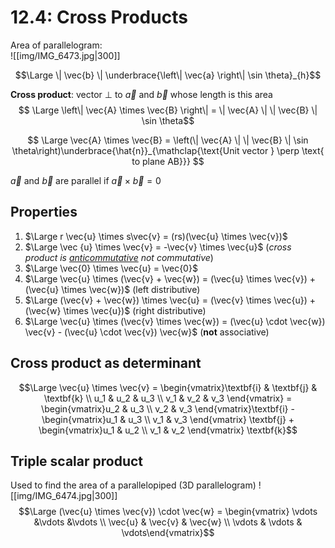 # 12.4: Cross Products

Area of parallelogram:  
![[img/IMG_6473.jpg|300]]

$$\Large \| \vec{b} \| \underbrace{\left\| \vec{a} \right\| \sin \theta}_{h}$$

**Cross product**: vector $\perp$ to $\vec{a}$ and $\vec{b}$ whose length is this area
$$
\Large \left\| \vec{A} \times \vec{B} \right\| = \| \vec{A} \| \| \vec{B} \| \sin \theta$$

$$
\Large \vec{A} \times \vec{B} = \left(\| \vec{A} \| \| \vec{B} \| \sin \theta\right)\underbrace{\hat{n}}_{\mathclap{\text{Unit vector } \perp \text{ to plane AB}}}
$$

$\vec{a}$ and $\vec{b}$ are parallel if $\vec{a} \times \vec{b} = 0$

## Properties
1. $\Large r \vec{u} \times s\vec{v} = (rs)(\vec{u} \times \vec{v})$
2. $\Large \vec {u} \times \vec{v} = -\vec{v} \times \vec{u}$ (*cross product is <u>anticommutative</u> not commutative*)
3. $\Large \vec{0} \times \vec{u} = \vec{0}$
4. $\Large \vec{u} \times (\vec{v} + \vec{w}) = (\vec{u} \times \vec{v}) + (\vec{u} \times \vec{w})$ (left distributive)
5. $\Large (\vec{v} + \vec{w}) \times \vec{u} = (\vec{v} \times \vec{u}) + (\vec{w} \times \vec{u})$ (right distributive)
6. $\Large \vec{u} \times (\vec{v} \times \vec{w}) = (\vec{u} \cdot \vec{w}) \vec{v} - (\vec{u} \cdot \vec{v}) \vec{w}$ (**not** associative)

## Cross product as determinant
$$\Large \vec{u} \times \vec{v} = \begin{vmatrix}\textbf{i} & \textbf{j} & \textbf{k} \\ u_1 & u_2 & u_3 \\ v_1 & v_2 & v_3 \end{vmatrix} = \begin{vmatrix}u_2 & u_3 \\ v_2 & v_3 \end{vmatrix}\textbf{i} - \begin{vmatrix}u_1 & u_3 \\ v_1 & v_3 \end{vmatrix} \textbf{j} + \begin{vmatrix}u_1 & u_2 \\ v_1 & v_2 \end{vmatrix} \textbf{k}$$
## Triple scalar product
Used to find the area of a parallelopiped (3D parallelogram) 
![[img/IMG_6474.jpg|300]]
$$\Large (\vec{u} \times \vec{v}) \cdot \vec{w} = \begin{vmatrix}
\vdots &\vdots &\vdots \\ \vec{u} & \vec{v} & \vec{w} \\ \vdots & \vdots & \vdots\end{vmatrix}$$